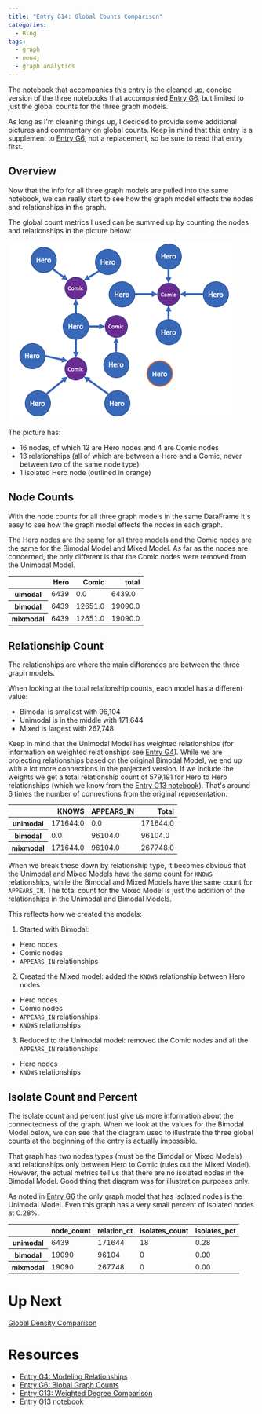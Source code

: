```yaml
---
title: "Entry G14: Global Counts Comparison"
categories:
  - Blog
tags:
  - graph
  - neo4j
  - graph analytics
---
```


The [notebook that accompanies this entry](https://github.com/julielinx/datascience_diaries/blob/master/graph/14_nb_global_counts_comparison.ipynb) is the cleaned up, concise version of the three notebooks that accompanied [Entry G6](https://julielinx.github.io/blog/g06_global_counts/), but limited to just the global counts for the three graph models. 

As long as I'm cleaning things up, I decided to provide some additional pictures and commentary on global counts. Keep in mind that this entry is a supplement to [Entry G6](https://julielinx.github.io/blog/g06_global_counts/), not a replacement, so be sure to read that entry first.

## Overview

Now that the info for all three graph models are pulled into the same notebook, we can really start to see how the graph model effects the nodes and relationships in the graph.

The global count metrics I used can be summed up by counting the nodes and relationships in the picture below:

<img src='https://github.com/julielinx/datascience_diaries/blob/master/graph/images/global_counts.png?raw=true'>

The picture has:

- 16 nodes, of which 12 are Hero nodes and 4 are Comic nodes
- 13 relationships (all of which are between a Hero and a Comic, never between two of the same node type)
- 1 isolated Hero node (outlined in orange)

## Node Counts

With the node counts for all three graph models in the same DataFrame it's easy to see how the graph model effects the nodes in each graph.

The Hero nodes are the same for all three models and the Comic nodes are the same for the Bimodal Model and Mixed Model. As far as the nodes are concerned, the only different is that the Comic nodes were removed from the Unimodal Model.

<table>
  <thead>
    <tr style="text-align: right;">
      <th></th>
      <th>Hero</th>
      <th>Comic</th>
      <th>total</th>
    </tr>
  </thead>
  <tbody>
    <tr>
      <th>uimodal</th>
      <td>6439</td>
      <td>0.0</td>
      <td>6439.0</td>
    </tr>
    <tr>
      <th>bimodal</th>
      <td>6439</td>
      <td>12651.0</td>
      <td>19090.0</td>
    </tr>
    <tr>
      <th>mixmodal</th>
      <td>6439</td>
      <td>12651.0</td>
      <td>19090.0</td>
    </tr>
  </tbody>
</table>

## Relationship Count

The relationships are where the main differences are between the three graph models.

When looking at the total relationship counts, each model has a different value:

- Bimodal is smallest with 96,104
- Unimodal is in the middle with 171,644
- Mixed is largest with 267,748

Keep in mind that the Unimodal Model has weighted relationships (for information on weighted relationships see [Entry G4](https://julielinx.github.io/blog/g04_graph_model_rels/)). While we are projecting relationships based on the original Bimodal Model, we end up with a lot more connections in the projected version. If we include the weights we get a total relationship count of 579,191 for Hero to Hero relationships (which we know from the [Entry G13 notebook](https://github.com/julielinx/datascience_diaries/blob/master/graph/13a_nb_weighted_degree_comparison.ipynb)). That's around 6 times the number of connections from the original representation.

<table>
  <thead>
    <tr style="text-align: right;">
      <th></th>
      <th>KNOWS</th>
      <th>APPEARS_IN</th>
      <th>Total</th>
    </tr>
  </thead>
  <tbody>
    <tr>
      <th>unimodal</th>
      <td>171644.0</td>
      <td>0.0</td>
      <td>171644.0</td>
    </tr>
    <tr>
      <th>bimodal</th>
      <td>0.0</td>
      <td>96104.0</td>
      <td>96104.0</td>
    </tr>
    <tr>
      <th>mixmodal</th>
      <td>171644.0</td>
      <td>96104.0</td>
      <td>267748.0</td>
    </tr>
  </tbody>
</table>

When we break these down by relationship type, it becomes obvious that the Unimodal and Mixed Models have the same count for `KNOWS` relationships, while the Bimodal and Mixed Models have the same count for `APPEARS_IN`. The total count for the Mixed Model is just the addition of the relationships in the Unimodal and Bimodal Models.

This reflects how we created the models:

1. Started with Bimodal:
  - Hero nodes
  - Comic nodes
  - `APPEARS_IN` relationships
2. Created the Mixed model: added the `KNOWS` relationship between Hero nodes
  - Hero nodes
  - Comic nodes
  - `APPEARS_IN` relationships
  - `KNOWS` relationships
3. Reduced to the Unimodal model: removed the Comic nodes and all the `APPEARS_IN` relationships
  - Hero nodes
  - `KNOWS` relationships

## Isolate Count and Percent

The isolate count and percent just give us more information about the connectedness of the graph. When we look at the values for the Bimodal Model below, we can see that the diagram used to illustrate the three global counts at the beginning of the entry is actually impossible.

That graph has two nodes types (must be the Bimodal or Mixed Models) and relationships only between Hero to Comic (rules out the Mixed Model). However, the actual metrics tell us that there are no isolated nodes in the Bimodal Model. Good thing that diagram was for illustration purposes only.

As noted in [Entry G6](https://julielinx.github.io/blog/g06_global_counts/) the only graph model that has isolated nodes is the Unimodal Model. Even this graph has a very small percent of isolated nodes at 0.28%.

<table>
  <thead>
    <tr style="text-align: right;">
      <th></th>
      <th>node_count</th>
      <th>relation_ct</th>
      <th>isolates_count</th>
      <th>isolates_pct</th>
    </tr>
  </thead>
  <tbody>
    <tr>
      <th>unimodal</th>
      <td>6439</td>
      <td>171644</td>
      <td>18</td>
      <td>0.28</td>
    </tr>
    <tr>
      <th>bimodal</th>
      <td>19090</td>
      <td>96104</td>
      <td>0</td>
      <td>0.00</td>
    </tr>
    <tr>
      <th>mixmodal</th>
      <td>19090</td>
      <td>267748</td>
      <td>0</td>
      <td>0.00</td>
    </tr>
  </tbody>
</table>

# Up Next

[Global Density Comparison](https://julielinx.github.io/blog/g15_global_density_comparison)

# Resources

- [Entry G4: Modeling Relationships](https://julielinx.github.io/blog/g04_graph_model_rels/)
- [Entry G6: Blobal Graph Counts](https://julielinx.github.io/blog/g06_global_counts/)
- [Entry G13: Weighted Degree Comparison](https://julielinx.github.io/blog/g13_weighted_degree_comparison/)
- [Entry G13 notebook](https://github.com/julielinx/datascience_diaries/blob/master/graph/13a_nb_weighted_degree_comparison.ipynb)
